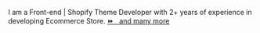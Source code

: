 

I am a Front-end | Shopify Theme Developer with 2+ years of experience in developing Ecommerce Store.
[⏩ &nbsp; and many more](https://github.com/safeerahmed100?tab=repositories&q=&type=source&language=&sort=stargazers) 
